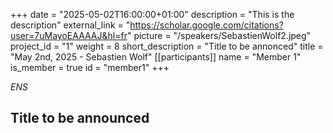 +++
date = "2025-05-02T16:00:00+01:00"
description = "This is the description"
external_link = "https://scholar.google.com/citations?user=7uMayoEAAAAJ&hl=fr"
picture = "/speakers/SebastienWolf2.jpeg"
project_id = "1"
weight = 8
short_description = "Title to be annonced"
title = "May 2nd, 2025 - Sebastien Wolf"
[[participants]]
    name = "Member 1"
    is_member = true
    id = "member1"
+++

_ENS_

## Title to be announced


